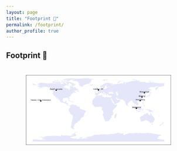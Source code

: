 ```yaml
---
layout: page
title: "Footprint 👣"
permalink: /footprint/
author_profile: true
---
```


## Footprint 👣

<div style="text-align: center;">
  <img src="/images/my_figure.png" alt="World Map with Academic Footprints" style="max-width: 80%; height: auto; margin: 20px auto;">
</div>

<!-- ## Academic Journey

* **Singapore (2020-Present)**
  * PhD Student at Singapore Management University
  * Research in Reinforcement Learning and Optimization

* **A*STAR, Singapore (2023-Present)**
  * Research Intern at Institute for Infocomm Research
  * Working on Healthcare Analytics

* **Jilin University, China (2017-2020)**
  * Master's in Management Science and Engineering

* **Nanjing Agricultural University, China (2013-2017)**
  * Bachelor's in Information Management and Information Systems

## Conference Attendance
[List your conference attendances here]  -->